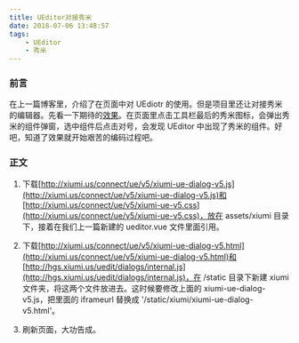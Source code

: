 ```yaml
---
title: UEditor对接秀米
date: 2018-07-06 13:48:57
tags:
    - UEditor
    - 秀米
---
```


### 前言

在上一篇博客里，介绍了在页面中对 UEdiotr 的使用。但是项目里还让对接秀米的编辑器。先看一下期待的[效果](http://hgs.xiumi.us/uedit/)。在页面里点击工具栏最后的秀米图标，会弹出秀米的组件弹窗，选中组件后点击对号，会发现 UEditor 中出现了秀米的组件。好吧，知道了效果就开始艰苦的编码过程吧。
<!-- more -->
### 正文

1. 下载[http://xiumi.us/connect/ue/v5/xiumi-ue-dialog-v5.js](http://xiumi.us/connect/ue/v5/xiumi-ue-dialog-v5.js)和[http://xiumi.us/connect/ue/v5/xiumi-ue-v5.css](http://xiumi.us/connect/ue/v5/xiumi-ue-v5.css)，放在 assets/xiumi 目录下，接着在我们上一篇新建的 ueditor.vue 文件里面引用。

2. 下载[http://xiumi.us/connect/ue/v5/xiumi-ue-dialog-v5.html](http://xiumi.us/connect/ue/v5/xiumi-ue-dialog-v5.html)和[http://hgs.xiumi.us/uedit/dialogs/internal.js](http://hgs.xiumi.us/uedit/dialogs/internal.js)，在 /static 目录下新建 xiumi 文件夹，将这两个文件放进去。这时候要修改上面的 xiumi-ue-dialog-v5.js，把里面的 iframeurl 替换成 '/static/xiumi/xiumi-ue-dialog-v5.html'。

3. 刷新页面，大功告成。